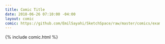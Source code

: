 ```yaml
---
title: Comic Title
date: 2018-06-26 07:10:00 -04:00
layout: comic
comic: https://github.com/EmilSayahi/SketchSpace/raw/master/comics/example-comic.jpg
---
```


{% include comic.html %}
